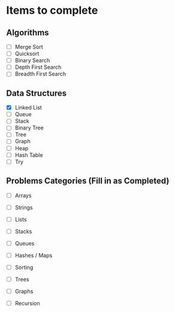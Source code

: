 # Items to complete

## Algorithms
- [ ] Merge Sort
- [ ] Quicksort
- [ ] Binary Search
- [ ] Depth First Search
- [ ] Breadth First Search

## Data Structures
- [x] Linked List
- [ ] Queue
- [ ] Stack
- [ ] Binary Tree
- [ ] Tree
- [ ] Graph
- [ ] Heap
- [ ] Hash Table
- [ ] Try

## Problems Categories (Fill in as Completed)
 - [ ] Arrays
 - [ ] Strings
 - [ ] Lists
 - [ ] Stacks
 - [ ] Queues
 - [ ] Hashes / Maps
 - [ ] Sorting
 - [ ] Trees
 - [ ] Graphs
 - [ ] Recursion
 


